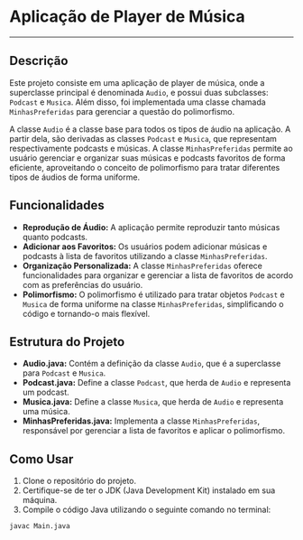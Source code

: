 # Aplicação de Player de Música

---

## Descrição

Este projeto consiste em uma aplicação de player de música, onde a superclasse principal é denominada `Audio`, e possui duas subclasses: `Podcast` e `Musica`. Além disso, foi implementada uma classe chamada `MinhasPreferidas` para gerenciar a questão do polimorfismo.

A classe `Audio` é a classe base para todos os tipos de áudio na aplicação. A partir dela, são derivadas as classes `Podcast` e `Musica`, que representam respectivamente podcasts e músicas. A classe `MinhasPreferidas` permite ao usuário gerenciar e organizar suas músicas e podcasts favoritos de forma eficiente, aproveitando o conceito de polimorfismo para tratar diferentes tipos de áudios de forma uniforme.

## Funcionalidades

- **Reprodução de Áudio:** A aplicação permite reproduzir tanto músicas quanto podcasts.
- **Adicionar aos Favoritos:** Os usuários podem adicionar músicas e podcasts à lista de favoritos utilizando a classe `MinhasPreferidas`.
- **Organização Personalizada:** A classe `MinhasPreferidas` oferece funcionalidades para organizar e gerenciar a lista de favoritos de acordo com as preferências do usuário.
- **Polimorfismo:** O polimorfismo é utilizado para tratar objetos `Podcast` e `Musica` de forma uniforme na classe `MinhasPreferidas`, simplificando o código e tornando-o mais flexível.

## Estrutura do Projeto

- **Audio.java:** Contém a definição da classe `Audio`, que é a superclasse para `Podcast` e `Musica`.
- **Podcast.java:** Define a classe `Podcast`, que herda de `Audio` e representa um podcast.
- **Musica.java:** Define a classe `Musica`, que herda de `Audio` e representa uma música.
- **MinhasPreferidas.java:** Implementa a classe `MinhasPreferidas`, responsável por gerenciar a lista de favoritos e aplicar o polimorfismo.

## Como Usar

1. Clone o repositório do projeto.
2. Certifique-se de ter o JDK (Java Development Kit) instalado em sua máquina.
3. Compile o código Java utilizando o seguinte comando no terminal:

```bash
javac Main.java
